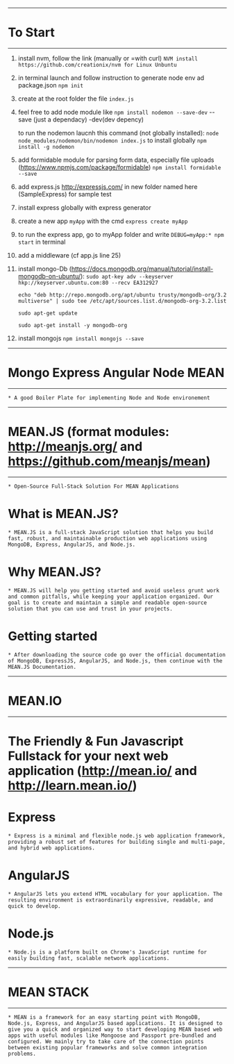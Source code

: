 ------------------------------------------------------
# To Start
------------------------------------------------------
1. install nvm, follow the link (manually or =with curl) `NVM install https://github.com/creationix/nvm for Linux Unbuntu`

2. in terminal launch and follow instruction to generate node env ad package.json `npm init`

3. create at the root folder the file `index.js`

4. feel free to add node module like `npm install nodemon --save-dev`
    --save (just a dependacy)
    -dev(dev depency)

    to run the nodemon laucnh this command (not globally installed): 
    `node node_modules/nodemon/bin/nodemon index.js`
    to install globally `npm install -g nodemon`

5. add formidable module for parsing form data, especially file uploads (https://www.npmjs.com/package/formidable)
    `npm install formidable --save`

6. add express.js http://expressjs.com/ in new folder named here (SampleExpress) for sample test

7. install express globally with express generator

8. create a new app `myApp` with the cmd `express create myApp`

9. to run the express app, go to myApp folder and write `DEBUG=myApp:* npm start` in terminal

10. add a middleware (cf app.js line 25) 

11. install mongo-Db (https://docs.mongodb.org/manual/tutorial/install-mongodb-on-ubuntu/):
    `sudo apt-key adv --keyserver hkp://keyserver.ubuntu.com:80 --recv EA312927`

    `echo "deb http://repo.mongodb.org/apt/ubuntu trusty/mongodb-org/3.2 multiverse" | sudo tee /etc/apt/sources.list.d/mongodb-org-3.2.list`

    `sudo apt-get update`

    `sudo apt-get install -y mongodb-org`

12. install mongojs `npm install mongojs --save`


------------------------------------------------------
# Mongo Express Angular Node MEAN 
------------------------------------------------------

    * A good Boiler Plate for implementing Node and Node environement

------------------------------------------------------
# MEAN.JS (format modules: http://meanjs.org/ and https://github.com/meanjs/mean)
------------------------------------------------------

    * Open-Source Full-Stack Solution For MEAN Applications

# What is MEAN.JS?

    * MEAN.JS is a full-stack JavaScript solution that helps you build fast, robust, and maintainable production web applications using MongoDB, Express, AngularJS, and Node.js.

# Why MEAN.JS?

    * MEAN.JS will help you getting started and avoid useless grunt work and common pitfalls, while keeping your application organized. Our goal is to create and maintain a simple and readable open-source solution that you can use and trust in your projects.

# Getting started

    * After downloading the source code go over the official documentation of MongoDB, ExpressJS, AngularJS, and Node.js, then continue with the MEAN.JS Documentation.


------------------------------------------------------
# MEAN.IO
------------------------------------------------------

# The Friendly & Fun Javascript Fullstack for your next web application (http://mean.io/ and http://learn.mean.io/)

# Express
    * Express is a minimal and flexible node.js web application framework, providing a robust set of features for building single and multi-page, and hybrid web applications.

# AngularJS
    * AngularJS lets you extend HTML vocabulary for your application. The resulting environment is extraordinarily expressive, readable, and quick to develop.

# Node.js
    * Node.js is a platform built on Chrome's JavaScript runtime for easily building fast, scalable network applications.


------------------------------------------------------
# MEAN STACK
------------------------------------------------------

    * MEAN is a framework for an easy starting point with MongoDB, Node.js, Express, and AngularJS based applications. It is designed to give you a quick and organized way to start developing MEAN based web apps with useful modules like Mongoose and Passport pre-bundled and configured. We mainly try to take care of the connection points between existing popular frameworks and solve common integration problems.
